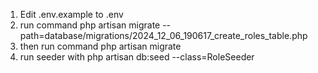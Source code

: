 1. Edit .env.example to .env
2. run command php artisan migrate --path=database/migrations/2024_12_06_190617_create_roles_table.php
3. then run command php artisan migrate
4. run seeder with php artisan db:seed --class=RoleSeeder
